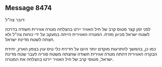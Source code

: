 ## Message 8474

דובר צה"ל:

לפני זמן קצר מטוס קרב של חיל האוויר יירט בהצלחה מטרה אווירית חשודה בדרכה לשטח ישראל מכיוון מזרח. המטרה האווירית הייתה במעקב על ידי כוחות צה"ל ולא חצתה לשטח מדינת ישראל.

כמו כן, בהמשך להתרעות מוקדם יותר היום על חדירת כלי טיס עוין בצפון הארץ, יחידת הבקרה האווירית זיהתה מטרה אווירית חשודה שחצתה משטח סוריה לעבר שטח מדינת ישראל, מטוסי קרב של חיל האוויר יירטו בהצלחה את המטרה.

